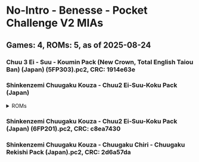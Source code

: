 # No-Intro - Benesse - Pocket Challenge V2 MIAs
## Games: 4, ROMs: 5, as of 2025-08-24

### Chuu 3 Ei - Suu - Koumin Pack (New Crown, Total English Taiou Ban) (Japan) (5FP303).pc2, CRC: 1914e63e
### Shinkenzemi Chuugaku Kouza - Chuu2 Ei-Suu-Koku Pack (Japan)
<details>
<summary>ROMs</summary>

- Shinkenzemi Chuugaku Kouza - Chuu2 Ei-Suu-Koku Pack (Japan).pc2, CRC: b4ea21da
- Shinkenzemi Chuugaku Kouza - Chuu2 Ei-Suu-Koku Pack (Japan).pc2, CRC: 371d2b62
</details>

### Shinkenzemi Chuugaku Kouza - Chuu2 Ei-Suu-Koku Pack (Japan) (6FP201).pc2, CRC: c8ea7430
### Shinkenzemi Chuugaku Kouza - Chuugaku Chiri - Chuugaku Rekishi Pack (Japan).pc2, CRC: 2d6a57da
